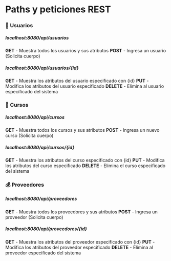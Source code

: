 # Paths y peticiones REST

### 👤 Usuarios

##### localhost:8080/api/usuarios
**GET** - Muestra todos los usuarios y sus atributos
**POST** - Ingresa un usuario (Solicita cuerpo)

##### localhost:8080/api/usuarios/{id}
**GET** - Muestra los atributos del usuario especificado con {id}
**PUT** - Modifica los atributos del usuario especificado
**DELETE** - Elimina al usuario especificado del sistema

### 🏫 Cursos

##### localhost:8080/api/cursos
**GET** - Muestra todos los cursos y sus atributos
**POST** - Ingresa un nuevo curso (Solicita cuerpo)

##### localhost:8080/api/cursos/{id}
**GET** - Muestra los atributos del curso especificado con {id}
**PUT** - Modifica los atributos del curso especificado
**DELETE** - Elimina el curso especificado del sistema

### 💰 Proveedores

##### localhost:8080/api/proveedores
**GET** - Muestra todos los proveedores y sus atributos
**POST** - Ingresa un proveedor (Solicita cuerpo)

##### localhost:8080/api/proveedores/{id}
**GET** - Muestra los atributos del proveedor especificado con {id}
**PUT** - Modifica los atributos del proveedor especificado
**DELETE** - Elimina al proveedor especificado del sistema
